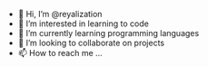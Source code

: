 - 👋 Hi, I’m @reyalization
- 👀 I’m interested in learning to code
- 🌱 I’m currently learning programming languages
- 💞️ I’m looking to collaborate on projects
- 📫 How to reach me ...

<!---
reyalization/reyalization is a ✨ special ✨ repository because its `README.md` (this file) appears on your GitHub profile.
You can click the Preview link to take a look at your changes.
--->
